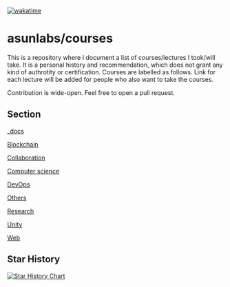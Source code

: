 [![wakatime](https://wakatime.com/badge/user/e56daee8-7aae-4b0e-814c-b6bb7f5f841c/project/2e2c8f06-cb08-4615-80ae-9dbeef7c84f0.svg)](https://wakatime.com/badge/user/e56daee8-7aae-4b0e-814c-b6bb7f5f841c/project/2e2c8f06-cb08-4615-80ae-9dbeef7c84f0)

# asunlabs/courses

This is a repository where I document a list of courses/lectures I took/will take. It is a personal history and recommendation, which does not grant any kind of authrotity or certification. Courses are labelled as follows. Link for each lecture will be added for people who also want to take the courses.

Contribution is wide-open. Feel free to open a pull request. 

## Section

[\_docs](https://github.com/asunlabs/courses/tree/main/_docs)

[Blockchain](https://github.com/asunlabs/courses/tree/main/blockchain)

[Collaboration](https://github.com/asunlabs/courses/tree/main/collaboration)

[Computer science](https://github.com/asunlabs/courses/tree/main/computerScience)

[DevOps](https://github.com/asunlabs/courses/tree/main/devOps)

[Others](https://github.com/asunlabs/courses/tree/main/others)

[Research](https://github.com/asunlabs/courses/tree/main/research)

[Unity](https://github.com/asunlabs/courses/tree/main/unity)

[Web](https://github.com/asunlabs/courses/tree/main/web)

## Star History

[![Star History Chart](https://api.star-history.com/svg?repos=asunlabs/awesome-engineer-courses&type=Date)](https://star-history.com/#asunlabs/awesome-engineer-courses&Date)
